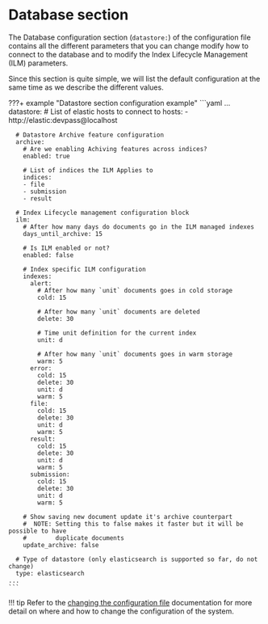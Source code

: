 # Database section

The Database configuration section (`datastore:`) of the configuration file contains all the different parameters that you can change modify how to connect to the database and to modify the Index Lifecycle Management (ILM) parameters.

Since this section is quite simple, we will list the default configuration at the same time as we describe the different values.

???+ example "Datastore section configuration example"
    ```yaml
    ...
    datastore:
      # List of elastic hosts to connect to
      hosts:
      - http://elastic:devpass@localhost

      # Datastore Archive feature configuration
      archive:
        # Are we enabling Achiving features across indices?
        enabled: true

        # List of indices the ILM Applies to
        indices:
        - file
        - submission
        - result

      # Index Lifecycle management configuration block
      ilm:
        # After how many days do documents go in the ILM managed indexes
        days_until_archive: 15

        # Is ILM enabled or not?
        enabled: false

        # Index specific ILM configuration
        indexes:
          alert:
            # After how many `unit` documents goes in cold storage
            cold: 15

            # After how many `unit` documents are deleted
            delete: 30

            # Time unit definition for the current index
            unit: d

            # After how many `unit` documents goes in warm storage
            warm: 5
          error:
            cold: 15
            delete: 30
            unit: d
            warm: 5
          file:
            cold: 15
            delete: 30
            unit: d
            warm: 5
          result:
            cold: 15
            delete: 30
            unit: d
            warm: 5
          submission:
            cold: 15
            delete: 30
            unit: d
            warm: 5

        # Show saving new document update it's archive counterpart
        #  NOTE: Setting this to false makes it faster but it will be possible to have
        #        duplicate documents
        update_archive: false

      # Type of datastore (only elasticsearch is supported so far, do not change)
      type: elasticsearch
    ...
    ```

!!! tip
    Refer to the [changing the configuration file](../config_file/#changing-the-configuration-file) documentation for more detail on where and how to change the configuration of the system.
